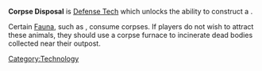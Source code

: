 **Corpse Disposal** is [Defense Tech](Defense_Tech.md "wikilink") which
unlocks the ability to construct a [](Corpse_Furnace.md).

Certain [Fauna](Fauna.md "wikilink"), such as [](River_Raptor.md), consume corpses. If players do not
wish to attract these animals, they should use a corpse furnace to
incinerate dead bodies collected near their outpost.

[Category:Technology](Category:Technology "wikilink")